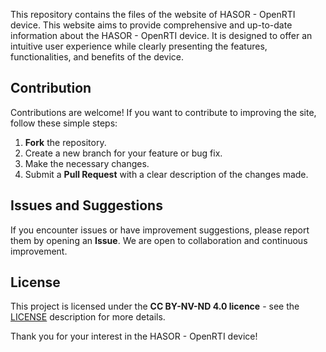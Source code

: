 This repository contains the files of the website of HASOR - OpenRTI device.
This website aims to provide comprehensive and up-to-date information about the HASOR - OpenRTI device. 
It is designed to offer an intuitive user experience while clearly presenting the features, functionalities, and benefits of the device.

## Contribution

Contributions are welcome! If you want to contribute to improving the site, follow these simple steps:

1. **Fork** the repository.
2. Create a new branch for your feature or bug fix.
3. Make the necessary changes.
4. Submit a **Pull Request** with a clear description of the changes made.

## Issues and Suggestions

If you encounter issues or have improvement suggestions, please report them by opening an **Issue**. We are open to collaboration and continuous improvement.

## License

This project is licensed under the **CC BY-NV-ND 4.0 licence** - see the [LICENSE](https://creativecommons.org/licenses/by-nc-nd/4.0/deed.fr) description for more details.

Thank you for your interest in the HASOR - OpenRTI device!
